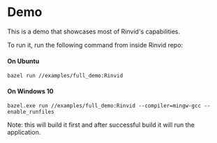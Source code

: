 # Demo

This is a demo that showcases most of Rinvid's capabilities.  

To run it, run the following command from inside Rinvid repo:

#### On Ubuntu

    bazel run //examples/full_demo:Rinvid

#### On Windows 10

    bazel.exe run //examples/full_demo:Rinvid --compiler=mingw-gcc --enable_runfiles  

Note: this will build it first and after successful build it will run the application.
